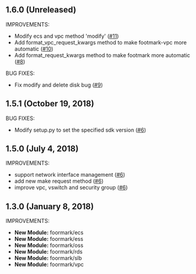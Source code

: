 ## 1.6.0 (Unreleased)

IMPROVEMENTS:

- Modify ecs and vpc method 'modify' ([#11](https://github.com/alibaba/footmark/pull/11))
- Add format_vpc_request_kwargs method to make footmark-vpc more automatic ([#10](https://github.com/alibaba/footmark/pull/10))
- Add format_request_kwargs method to make footmark more automatic ([#8](https://github.com/alibaba/footmark/pull/8))

BUG FIXES:

- Fix modify and delete disk bug ([#9](https://github.com/alibaba/footmark/pull/9))

## 1.5.1 (October 19, 2018)

BUG FIXES:

  * Modify setup.py to set the specified sdk version ([#6](https://github.com/alibaba/footmark/pull/6))

## 1.5.0 (July 4, 2018)

IMPROVEMENTS:

  * support network interface management ([#6](https://github.com/alibaba/footmark/pull/6))
  * add new make request method ([#6](https://github.com/alibaba/footmark/pull/6))
  * improve vpc, vswitch and security group ([#6](https://github.com/alibaba/footmark/pull/6))

## 1.3.0 (January 8, 2018)

IMPROVEMENTS:

  * **New Module:** foormark/ecs
  * **New Module:** foormark/ess
  * **New Module:** foormark/oss
  * **New Module:** foormark/rds
  * **New Module:** foormark/slb
  * **New Module:** foormark/vpc

